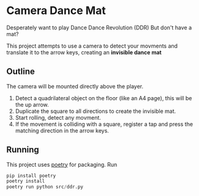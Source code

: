 # Camera Dance Mat
Desperately want to play Dance Dance Revolution (DDR) But don't have a mat?

This project attempts to use a camera to detect your movments and translate it to the arrow keys, creating an **invisible dance mat**

## Outline
The camera will be mounted directly above the player.
1. Detect a quadrilateral object on the floor (like an A4 page), this will be the up arrow.
1. Duplicate the square to all directions to create the invisible mat.
1. Start rolling, detect any movment.
1. If the movement is colliding with a square, register a tap and press the matching direction in the arrow keys.
## Running

This project uses [poetry](https://python-poetry.org/) for packaging.
Run
```py
pip install poetry
poetry install
poetry run python src/ddr.py
```
